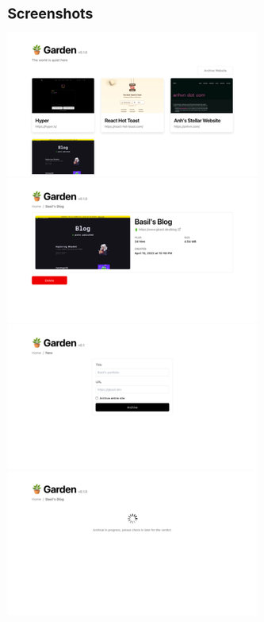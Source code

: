 # Screenshots

![Home page](/media/home.png)
![View snapshot](/media/snapshot.png)
![Archive website](/media/new.png)
![Snapshot in progress](/media/loading.png)
